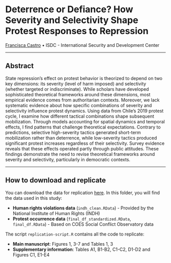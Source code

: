 
<!-- README.md is generated from README.Rmd. Please edit that file -->

# Deterrence or Defiance? How Severity and Selectivity Shape Protest Responses to Repression

[Francisca Castro](https://francisca-castro.com/) • ISDC - International
Security and Development Center  

------------------------------------------------------------------------

## Abstract

State repression’s effect on protest behavior is theorized to depend on
two key dimensions: its severity (level of harm imposed) and selectivity
(whether targeted or indiscriminate). While scholars have developed
sophisticated theoretical frameworks around these dimensions, most
empirical evidence comes from authoritarian contexts. Moreover, we lack
systematic evidence about how specific combinations of severity and
selectivity influence protest dynamics. Using data from Chile’s 2019
protest cycle, I examine how different tactical combinations shape
subsequent mobilization. Through models accounting for spatial dynamics
and temporal effects, I find patterns that challenge theoretical
expectations. Contrary to predictions, selective high-severity tactics
generated short-term mobilization rather than deterrence, while
low-severity tactics produced significant protest increases regardless
of their selectivity. Survey evidence reveals that these effects
operated partly through public attitudes. These findings demonstrate the
need to revise theoretical frameworks around severity and selectivity,
particularly in democratic contexts.

------------------------------------------------------------------------

## How to download and replicate

You can download the data for replication
[here](https://github.com/frcastrog/police-repression/tree/main/01-data/).
In this folder, you will find the data used in this study:

- **Human rights violations data** (`indh_clean.RData`) - Provided by
  the National Institute of Human Rights (INDH)
- **Protest occurrence data** (`final_df_standardized.RData`,
  `final_df.RData`) - Based on COES Social Conflict Observatory data

The script `replication-script.R` contains all the code to replicate:

- **Main manuscript**: Figures 1, 3-7 and Tables 1, 3
- **Supplementary information**: Tables A1, B1-B2, C1-C2, D1-D2 and
  Figures C1, E1-E4
